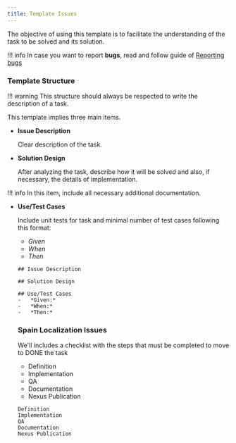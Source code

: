 ```yaml
---
title: Template Issues
---
```

The objective of using this template is to facilitate the understanding of the task to be solved and its solution.

!!! info
    In case you want to report **bugs**, read and follow guide of [Reporting bugs](https://docs.etendo.software/en/end-user-documentation/help-and-support/how-to-report-bugs)


### Template Structure

!!! warning
    This structure should always be respected to write the description of a task.


This template implies three main items.

-   **Issue Description**
    
    Clear description of the task.
    
-   **Solution Design**
    
    After analyzing the task, describe how it will be solved and also, if necessary, the details of implementation.
    

!!! info
    In this item, include all necessary additional documentation. 


-   **Use/Test Cases**
    
    Include unit tests for task and minimal number of test cases following this format:
    
    -   *Given*
    -   *When*
    -   *Then*
    
 
    
    ```
    ## Issue Description
    
    ## Solution Design
    
    ## Use/Test Cases
    -   *Given:*
    -   *When:*
    -   *Then:*
    ```
    
    
    ### Spain Localization Issues
    
    We'll includes a checklist with the steps that must be completed to move to DONE the task
    - Definition
    - Implementation
    - QA
    - Documentation 
    - Nexus Publication 
    
    
    ```
    Definition
    Implementation
    QA
    Documentation
    Nexus Publication 
   
    ```
    

    